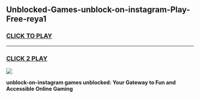 
## Unblocked-Games-unblock-on-instagram-Play-Free-reya1
<h3>
<a href="https://premium76.site?title=unblock-on-instagram&ref=12A">CLICK TO PLAY</a></h3>
<hr>

<h3>
<a href="https://premium76.site?title=unblock-on-instagram&ref=12A">CLICK 2 PLAY</a>
  
</h3>

<a href="https://premium76.site?title=unblock-on-instagram&ref=12A"><img src="https://clearcache.store/games.png"></a>


**unblock-on-instagram games unblocked: Your Gateway to Fun and Accessible Online Gaming**
